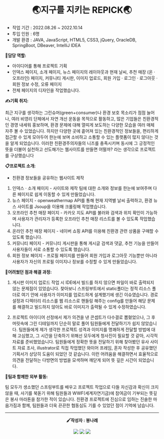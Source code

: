 <h1 align="center">🌏지구를 지키는 REPICK🌏</h1>
<p align="center">
 
 <ul>
<li> 작업 기간 : 2022.08.26 ~ 2022.10.14 </li> 
<li> 투입 인원 : 6명 </li> 
<li> 개발 환경 : JAVA, JavaScript, HTML5, CSS3, jQuery, OracleDB, SpringBoot, DBeaver, IntelliJ IDEA </li> 
   </ul>

**🙋담당 역할:**
- 아이디어를 통해 프로젝트 기획
- 인덱스 페이지, 소개 페이지, 뉴스 페이지의 레이아웃과 현재 날씨,
추천 매장 (온 · 오프라인) 페이지, 커뮤니티 게시판, 이미지 업로드,
회원 가입 · 로그인 · 로그아웃 · 회원 정보 수정, 오류 페이지
- 전체 페이지의 디자인을 작업했습니다.

**✍기획 취지:**

최근 지구를 생각하는 그린슈머(green+consumer)나 환경 보호 목소리가 점점 늘어나,
여러 비영리 단체에서 자연 개선 운동을 목적으로 활동하고,
많은 기업들은 친환경적인 경영 내세워 홍보하며,
환경 문제에 대해 열띠게 보도하는 다양한 모습을 여러 매체 자주 볼 수 있었습니다.
하지만 다양한 곳에 흩어져 있는 친환경적인 정보들을, 편리하게 접근할 수 있게 모아두어
한눈에 보며 소비하고 소통할 수 있는 플랫폼이 많지 않다는 것을 알게 되었습니다.
이러한 친환경주의자들의 니즈를 충족시키며 동시에 그 긍정적인 뜻을 더불어 실천하고 
선도해가는 웹사이트를 만들면 어떨까? 라는 생각으로 프로젝트를 구상했습니다

**📋프로젝트 소개:**

- 친환경 정보들을 공유하는 웹사이트 제작
1. 인덱스 · 소개 페이지 - 사이트와 제작 팀에 대한 소개와 정보를 한눈에 보여주며 다른 페이지로 쉽게 이동할 수 있게 만들었습니다.
1. 뉴스 페이지 - openweathermap API를 통해 현재 지역별 날씨 출력하고, 환경 뉴스 사이트를 Jsoup을 이용해 크롤링해 작업했습니다.
1. 오프라인 추천 매장 페이지 - 카카오 지도 API를 불러와 검색과 위치 확인이 가능하며
사용자가 관리자가 등록한 오프라인 추천 매장 리스트를 볼 수 있도록 작업했습니다.
1. 온라인 추천 매장 페이지 - 네이버 쇼핑 API를 이용해 친환경 관련 상품을 구매할 수 있도록 했습니다.
1. 커뮤니티 페이지 - 커뮤니티 게시판을 통해 게시글 검색과 댓글, 추천 기능을 만들어
사용자들이 서로 소통할 수 있도록 했습니다.
1. 회원 정보 페이지 - 프로필 페이지를 만들어 회원 가입과 로그아웃 기능뿐만 아니라
사용자가 자신의 프로필 이미지나 정보를 수정할 수 있게 만들었습니다.

**🧶어려웠던 점과 해결 과정:**

1. 게시판 이미지 업로드 작업 시 IDE에서 빌드를 하지 않으면 파일이 바로 출력되지 않는 문제점이 있었습니다.
찾아보니 스프링부트에서 static폴더는 정적 리소스 폴더로 여기 안에 사용자가 이미지를 업로드하게 설계했기에
생긴 이슈였습니다. 경로 설정과 디렉터리 리소스를 웹 리소스로 핸들링 해주는 config를 만들어 해당 문제를 해결하고 
빌드하지 않아도 바로 이미지가 출력될 수 있게 수정하였습니다.

1. 프로젝트 아이디어 선정에서 제가 의견을 낸 콘셉트가 다수결로 뽑혔었으나,
그 후 머릿속에 그린 디테일까지 단순히 말로 풀어 팀원들에게 전달하기가 쉽지 않았습니다.
팀원들에게 제가 생각한 프로젝트 성격과 이미지를 명쾌하게 전달할 방법에 대해 고심했고,
그 시간을 단축하기 위해선 모두에게 청사진이 필요할 것 같아, 시각적 자료를 준비했었습니다.
팀원들에게 정확한 뜻을 전달하기 위해 찾아봤던 유사 사이트 자료 조사, illustrator로 직접 작업했던 와이어 프레임,
혼자 작성한 후 공유했던 기획서가 상당히 도움이 되었던 것 같습니다. 이런 어려움을 해결하면서
효율적으로 의견을 전달하는 다방면의 방법을 모색하며 깨닫게 되어 뜻 깊은 시간이 되었습니다.

**🏃팀과 함께한 외부 활동:**

팀 모두가 생소했던 스프링부트를 배우고 프로젝트 작업으로 다들 자신감과 확신이 크지 않을 때,
사기를 북돋기 위해 팀원들과 WWF(세계자연기금)에 참여금이 기부되는 뜻깊은 봉사 마라톤을
참가한 적이 있습니다. 친환경 프로젝트에 진심으로 임하는 진솔한 마음가짐과 함께,
팀원들과 더욱 끈끈한 협동심도 기를 수 있었던 점이 기억에 남습니다.

 </p>
 
 <hr>
 <p align="center">
<strong>🖌작성자 : 봉나례</strong>
</p>
<p align="center">
<a href="https://rebornbb.tistory.com](https://rebornbb.tistory.com/category/PROJECT/RePick">
 <img src="https://img.shields.io/badge/Tistory-000000?style=for-the-badge&logo=Tistory&logoColor=white"></a>
 
 <a href="https://open.kakao.com/o/ssfMykIe">
 <img src="https://img.shields.io/badge/OpenKakao-FFCD00?style=for-the-badge&logo=KakaoTalk&logoColor=black"></a>
  
 <a href="mailto:bongnarye@gmail.com">
 <img src="https://img.shields.io/badge/Gmail-d14836?style=for-the-badge&logo=Gmail&logoColor=white&link=bongnarye7110@gmail.com"/></a>
</p>

